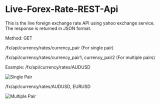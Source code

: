 # Live-Forex-Rate-REST-Api

This is the live foreign exchange rate API using yahoo exchange service. The response is returned in JSON format. 

Method: GET

/fx/api/currency/rates/currency_pair (For single pair)

/fx/api/currency/rates/currency_pair1, currency_pair2 (For multiple pairs)

Example:
/fx/api/currency/rates/AUDUSD

![Single Pair](http://www.sauryatech.com/img/fx_sing.png)

/fx/api/currency/rates/AUDUSD, EURUSD

![Multiple Pair](http://lmsotfy.com/so.png)
